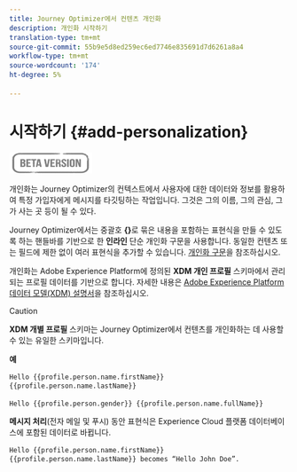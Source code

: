 ```yaml
---
title: Journey Optimizer에서 컨텐츠 개인화
description: 개인화 시작하기
translation-type: tm+mt
source-git-commit: 55b9e5d8ed259ec6ed7746e835691d7d6261a8a4
workflow-type: tm+mt
source-wordcount: '174'
ht-degree: 5%

---
```


# 시작하기 {#add-personalization}

![](../assets/do-not-localize/badge.png)

개인화는 Journey Optimizer의 컨텍스트에서 사용자에 대한 데이터와 정보를 활용하여 특정 가입자에게 메시지를 타깃팅하는 작업입니다. 그것은 그의 이름, 그의 관심, 그가 사는 곳 등이 될 수 있다.

Journey Optimizer에서는 중괄호 **{}**&#x200B;로 묶은 내용을 포함하는 표현식을 만들 수 있도록 하는 핸들바를 기반으로 한 **인라인** 단순 개인화 구문을 사용합니다. 동일한 컨텐츠 또는 필드에 제한 없이 여러 표현식을 추가할 수 있습니다. [개인화 구문](personalization-syntax.md)을 참조하십시오.

개인화는 Adobe Experience Platform에 정의된 **XDM 개인 프로필** 스키마에서 관리되는 프로필 데이터를 기반으로 합니다. 자세한 내용은 [Adobe Experience Platform 데이터 모델(XDM) 설명서](https://experienceleague.adobe.com/docs/experience-platform/xdm/home.html?lang=ko)을 참조하십시오.

>[!CAUTION]
>**XDM 개별 프로필** 스키마는 Journey Optimizer에서 컨텐츠를 개인화하는 데 사용할 수 있는 유일한 스키마입니다.

**예**

```
Hello {{profile.person.name.firstName}} {{profile.person.name.lastName}}

Hello {{profile.person.gender}} {{profile.person.name.fullName}}
```

**메시지 처리**(전자 메일 및 푸시) 동안 표현식은 Experience Cloud 플랫폼 데이터베이스에 포함된 데이터로 바뀝니다.

```
Hello {{profile.person.name.firstName}} {{profile.person.name.lastName}} becomes “Hello John Doe”.
```
